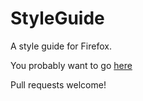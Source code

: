 # StyleGuide
A style guide for Firefox.

You probably want to go [here](https://FirefoxUX.github.io/StyleGuide/)

Pull requests welcome!

